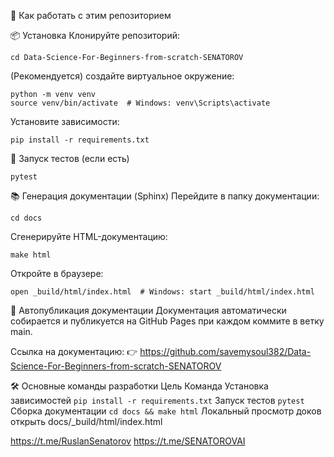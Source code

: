 🚀 Как работать с этим репозиторием

📦 Установка
Клонируйте репозиторий:

```git clone https://github.com/savemysoul382/Data-Science-For-Beginners-from-scratch-SENATOROV.git
cd Data-Science-For-Beginners-from-scratch-SENATOROV
```

(Рекомендуется) создайте виртуальное окружение:
```
python -m venv venv
source venv/bin/activate  # Windows: venv\Scripts\activate
```

Установите зависимости:
```
pip install -r requirements.txt
```

🧪 Запуск тестов (если есть)
```
pytest
```

📚 Генерация документации (Sphinx)
Перейдите в папку документации:
```
cd docs
```

Сгенерируйте HTML-документацию:
```
make html
```

Откройте в браузере:
```
open _build/html/index.html  # Windows: start _build/html/index.html
```

🚀 Автопубликация документации
Документация автоматически собирается и публикуется на GitHub Pages при каждом коммите в ветку main.

Ссылка на документацию:
👉 https://github.com/savemysoul382/Data-Science-For-Beginners-from-scratch-SENATOROV

🛠️ Основные команды разработки
Цель	Команда
Установка зависимостей	```pip install -r requirements.txt```
Запуск тестов	```pytest```
Сборка документации	```cd docs && make html```
Локальный просмотр доков	открыть docs/_build/html/index.html

 https://t.me/RuslanSenatorov
 https://t.me/SENATOROVAI
